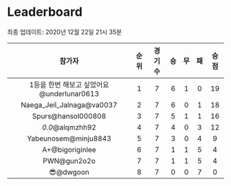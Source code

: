 # Leaderboard
최종 업데이트: 2020년 12월 22일 21시 35분




| 참가자 | 순위 | 경기수 | 승 | 무 | 패 | 승점 |
|:---:|:---:|:---:|:---:|:---:|:---:|:---:|
| 1등을 한번 해보고 싶었어요@underlunar0613 | 1 | 7 | 6 | 1 | 0 | 19 |
| Naega_Jeil_Jalnaga@va0037 | 2 | 7 | 6 | 0 | 1 | 18 |
| Spurs@hansol000808 | 3 | 7 | 5 | 1 | 1 | 16 |
| _0.0_@alqmzhh92 | 4 | 7 | 4 | 0 | 3 | 12 |
| Yabeunosem@minju8843 | 5 | 7 | 3 | 0 | 4 | 9 |
| A+@bigoriginlee | 6 | 7 | 1 | 1 | 5 | 4 |
| PWN@gun2o2o | 7 | 7 | 1 | 1 | 5 | 4 |
| 😎@dwgoon | 8 | 7 | 0 | 0 | 7 | 0 |